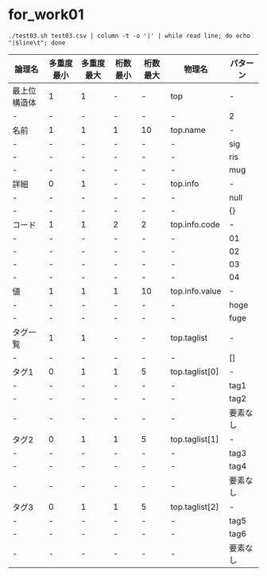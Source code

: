 # for_work01
```
./test03.sh test03.csv | column -t -o '|' | while read line; do echo "|$line\t"; done
```

|論理名      |多重度最小|多重度最大|桁数最小|桁数最大|物理名        |パターン	|
|----|----|----|----|----|----|----|
|最上位構造体|1         |1         |-       |-       |top           |-	|
|-           |-         |-         |-       |-       |-             |2	|
|名前        |1         |1         |1       |10      |top.name      |-	|
|-           |-         |-         |-       |-       |-             |sig	|
|-           |-         |-         |-       |-       |-             |ris	|
|-           |-         |-         |-       |-       |-             |mug	|
|詳細        |0         |1         |-       |-       |top.info      |-	|
|-           |-         |-         |-       |-       |-             |null	|
|-           |-         |-         |-       |-       |-             |{}	|
|コード      |1         |1         |2       |2       |top.info.code |-	|
|-           |-         |-         |-       |-       |-             |01	|
|-           |-         |-         |-       |-       |-             |02	|
|-           |-         |-         |-       |-       |-             |03	|
|-           |-         |-         |-       |-       |-             |04	|
|値          |1         |1         |1       |10      |top.info.value|-	|
|-           |-         |-         |-       |-       |-             |hoge	|
|-           |-         |-         |-       |-       |-             |fuge	|
|タグ一覧    |1         |1         |-       |-       |top.taglist   |-	|
|-           |-         |-         |-       |-       |-             |[]	|
|タグ1       |0         |1         |1       |5       |top.taglist[0]|-	|
|-           |-         |-         |-       |-       |-             |tag1	|
|-           |-         |-         |-       |-       |-             |tag2	|
|-           |-         |-         |-       |-       |-             |要素なし	|
|タグ2       |0         |1         |1       |5       |top.taglist[1]|-	|
|-           |-         |-         |-       |-       |-             |tag3	|
|-           |-         |-         |-       |-       |-             |tag4	|
|-           |-         |-         |-       |-       |-             |要素なし	|
|タグ3       |0         |1         |1       |5       |top.taglist[2]|-	|
|-           |-         |-         |-       |-       |-             |tag5	|
|-           |-         |-         |-       |-       |-             |tag6	|
|-           |-         |-         |-       |-       |-             |要素なし	|
